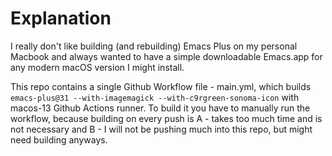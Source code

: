 # Explanation

I really don't like building (and rebuilding) Emacs Plus on my personal Macbook and always wanted to have a simple downloadable Emacs.app for any modern
macOS version I might install.

This repo contains a single Github Workflow file - main.yml, which builds `emacs-plus@31 --with-imagemagick --with-c9rgreen-sonoma-icon` with macos-13 Github Actions runner.
To build it you have to manually run the workflow, because building on every push is A - takes too much time and is not necessary and B - I will not be pushing much into this repo, but might need building anyways.
